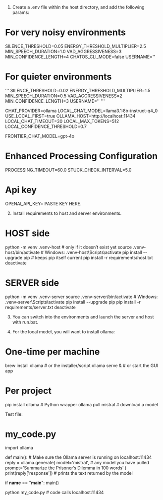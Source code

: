 1. Create a .env file within the host directory, and add the following params:

# For very noisy environments
SILENCE_THRESHOLD=0.05
ENERGY_THRESHOLD_MULTIPLIER=2.5
MIN_SPEECH_DURATION=1.0
VAD_AGGRESSIVENESS=3
MIN_CONFIDENCE_LENGTH=4
CHATOS_CLI_MODE=false
USERNAME='<your name>'

# For quieter environments
'''
SILENCE_THRESHOLD=0.02
ENERGY_THRESHOLD_MULTIPLIER=1.5
MIN_SPEECH_DURATION=0.5
VAD_AGGRESSIVENESS=2
MIN_CONFIDENCE_LENGTH=3
USERNAME='<your name>'
'''

CHAT_PROVIDER=ollama
LOCAL_CHAT_MODEL=llama3.1:8b-instruct-q4_0
USE_LOCAL_FIRST=true
OLLAMA_HOST=http://localhost:11434
LOCAL_CHAT_TIMEOUT=30
LOCAL_MAX_TOKENS=512
LOCAL_CONFIDENCE_THRESHOLD=0.7

FRONTIER_CHAT_MODEL=gpt-4o

# Enhanced Processing Configuration  
PROCESSING_TIMEOUT=60.0
STUCK_CHECK_INTERVAL=5.0

# Api key
OPENAI_API_KEY= PASTE KEY HERE.

2. Install requirements to host and server environments.

# HOST side
python -m venv .venv-host              # only if it doesn’t exist yet
source .venv-host/bin/activate         # Windows: .venv-host\Scripts\activate
pip install --upgrade pip              # keeps pip itself current
pip install -r requirements/host.txt
deactivate

# SERVER side
python -m venv .venv-server
source .venv-server/bin/activate       # Windows: .venv-server\Scripts\activate
pip install --upgrade pip
pip install -r requirements/server.txt
deactivate

3. You can switch into the environments and launch the server and host with run.bat.

4. For the local model, you will want to install ollama:

# One-time per machine
brew install ollama            # or the installer/script
ollama serve &                 # or start the GUI app

# Per project
pip install ollama             # Python wrapper
ollama pull mistral            # download a model


Test file:

# my_code.py
import ollama

def main():
    # Make sure the Ollama server is running on localhost:11434
    reply = ollama.generate(
        model='mistral',           # any model you have pulled
        prompt='Summarize the Prisoner’s Dilemma in 100 words'
    )
    print(reply['response'])       # prints the text returned by the model

if __name__ == "__main__":
    main()



python my_code.py              # code calls localhost:11434